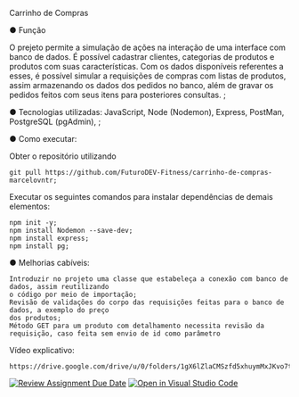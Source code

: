 Carrinho de Compras

● Função

O prejeto permite a simulação de ações na interação de uma interface com banco de dados.
É possível cadastrar clientes, categorias de produtos e produtos com suas características.
Com os dados disponíveis referentes a esses, é possível simular a requisições de compras
com listas de produtos, assim armazenando os dados dos pedidos no banco, além de gravar
os pedidos feitos com seus itens para posteriores consultas.
;

● Tecnologias utilizadas: JavaScript, Node (Nodemon), Express, PostMan, PostgreSQL (pgAdmin), ;

● Como executar:

Obter o repositório utilizando

    git pull https://github.com/FuturoDEV-Fitness/carrinho-de-compras-marcelovntr;

Executar os seguintes comandos para instalar dependências de demais elementos:

    npm init -y;
    npm install Nodemon --save-dev;
    npm install express;
    npm install pg;



● Melhorias cabíveis:

    Introduzir no projeto uma classe que estabeleça a conexão com banco de dados, assim reutilizando
    o código por meio de importação;
    Revisão de validações do corpo das requisições feitas para o banco de dados, a exemplo do preço 
    dos produtos;
    Método GET para um produto com detalhamento necessita revisão da requisição, caso feita sem envio de id como parâmetro
    

Vídeo explicativo:

    https://drive.google.com/drive/u/0/folders/1gX6lZlaCMSzfd5xhuymMxJKvo7tv9ecR


[![Review Assignment Due Date](https://classroom.github.com/assets/deadline-readme-button-22041afd0340ce965d47ae6ef1cefeee28c7c493a6346c4f15d667ab976d596c.svg)](https://classroom.github.com/a/dNOfMvCD)
[![Open in Visual Studio Code](https://classroom.github.com/assets/open-in-vscode-2e0aaae1b6195c2367325f4f02e2d04e9abb55f0b24a779b69b11b9e10269abc.svg)](https://classroom.github.com/online_ide?assignment_repo_id=15363411&assignment_repo_type=AssignmentRepo)